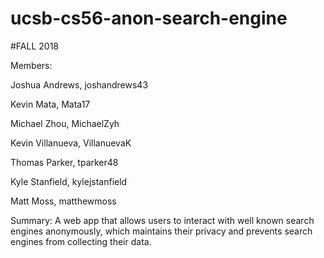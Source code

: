 # ucsb-cs56-anon-search-engine

#FALL 2018


Members:

Joshua Andrews, joshandrews43 

Kevin Mata, Mata17

Michael Zhou, MichaelZyh

Kevin Villanueva, VillanuevaK

Thomas Parker, tparker48

Kyle Stanfield, kylejstanfield

Matt Moss, matthewmoss

Summary:
  A web app that allows users to interact with well known search engines anonymously, which maintains their privacy and prevents search engines from collecting their data.
